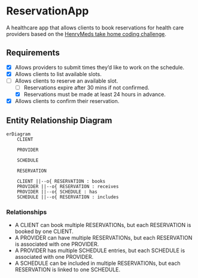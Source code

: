 # ReservationApp
A healthcare app that allows clients to book reservations for health care providers based on the [HenryMeds take home coding challenge](https://henrymeds.notion.site/Reservation-Frontend-164fbd0f25034d05bf94da24d91af94c).

## Requirements
- [x] Allows providers to submit times they’d like to work on the schedule.
- [x] Allows clients to list available slots.
- [ ] Allows clients to reserve an available slot.
    - [ ] Reservations expire after 30 mins if not confirmed.
    - [x] Reservations must be made at least 24 hours in advance.
- [x] Allows clients to confirm their reservation.

## Entity Relationship Diagram
```mermaid
erDiagram
    CLIENT

    PROVIDER

    SCHEDULE

    RESERVATION

    CLIENT ||--o{ RESERVATION : books
    PROVIDER ||--o{ RESERVATION : receives
    PROVIDER ||--o{ SCHEDULE : has
    SCHEDULE ||--o{ RESERVATION : includes
```
### Relationships
* A CLIENT can book multiple RESERVATIONs, but each RESERVATION is booked by one CLIENT.
* A PROVIDER can have multiple RESERVATIONs, but each RESERVATION is associated with one PROVIDER.
* A PROVIDER has multiple SCHEDULE entries, but each SCHEDULE is associated with one PROVIDER.
* A SCHEDULE can be included in multiple RESERVATIONs, but each RESERVATION is linked to one SCHEDULE.

